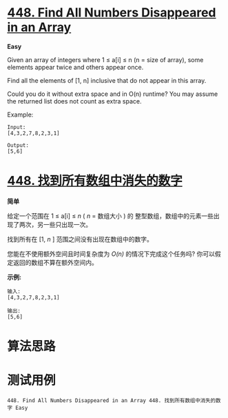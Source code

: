 # [448. Find All Numbers Disappeared in an Array][enTitle]

**Easy**

Given an array of integers where 1 ≤ a[i] ≤ n (n = size of array), some elements appear twice and others appear once.

Find all the elements of [1, n] inclusive that do not appear in this array.

Could you do it without extra space and in O(n) runtime? You may assume the returned list does not count as extra space.

Example:

```
Input:
[4,3,2,7,8,2,3,1]

Output:
[5,6]

```




# [448. 找到所有数组中消失的数字][cnTitle]

**简单**

给定一个范围在 1 ≤ a[i] ≤  *n*  (  *n*  = 数组大小 ) 的 整型数组，数组中的元素一些出现了两次，另一些只出现一次。

找到所有在 [1,  *n* ] 范围之间没有出现在数组中的数字。

您能在不使用额外空间且时间复杂度为 *O(n)* 的情况下完成这个任务吗? 你可以假定返回的数组不算在额外空间内。

**示例:** 

```
输入:
[4,3,2,7,8,2,3,1]

输出:
[5,6]

```




# 算法思路

# 测试用例
```
448. Find All Numbers Disappeared in an Array 448. 找到所有数组中消失的数字 Easy
```

[enTitle]: https://leetcode.com/problems/find-all-numbers-disappeared-in-an-array/
[cnTitle]: https://leetcode-cn.com/problems/find-all-numbers-disappeared-in-an-array/
